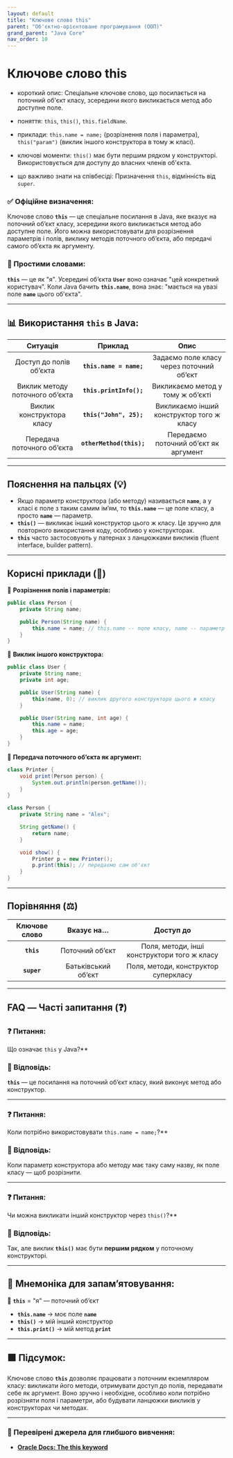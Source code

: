 ```yaml
---
layout: default
title: "Ключове слово this"
parent: "Об'єктно-орієнтоване програмування (ООП)"
grand_parent: "Java Core"
nav_order: 10
---
```


# Ключове слово this

* короткий опис: Спеціальне ключове слово, що посилається на поточний об'єкт класу, зсередини якого викликається метод або доступне поле.

* поняття: `this`, `this()`, `this.fieldName`.

* приклади: `this.name = name;` (розрізнення поля і параметра), `this("param")` (виклик іншого конструктора в тому ж класі).

* ключові моменти: `this()` має бути першим рядком у конструкторі. Використовується для доступу до власних членів об'єкта.

* що важливо знати на співбесіді: Призначення `this`, відмінність від `super`.

### **✅ Офіційне визначення:**

Ключове слово **`this`** — це спеціальне посилання в Java, яке вказує на поточний об’єкт класу, зсередини якого викликається метод або доступне поле. Його можна використовувати для розрізнення параметрів і полів, виклику методів поточного обʼєкта, або передачі самого об’єкта як аргументу.

### **🧠 Простими словами:**

**`this`** — це як "я". Усередині обʼєкта **`User`** воно означає "цей конкретний користувач". Коли Java бачить **`this.name`**, вона знає: "мається на увазі поле **`name`** цього об'єкта".

---

## **📊 Використання `this` в Java:**

| Ситуація | Приклад | Опис |
| :---: | :---: | :---: |
| Доступ до полів обʼєкта | **`this.name = name;`** | Задаємо поле класу через поточний обʼєкт |
| Виклик методу поточного обʼєкта | **`this.printInfo();`** | Викликаємо метод у тому ж обʼєкті |
| Виклик конструктора класу | **`this("John", 25);`** | Викликаємо інший конструктор того ж класу |
| Передача поточного обʼєкта | **`otherMethod(this);`** | Передаємо поточний обʼєкт як аргумент |

---

## **Пояснення на пальцях (💡)**

* Якщо параметр конструктора (або методу) називається **`name`**, а у класі є поле з таким самим ім’ям, то **`this.name`** — це поле класу, а просто **`name`** — параметр.
* **`this()`** — викликає інший конструктор цього ж класу. Це зручно для повторного використання коду, особливо у конструкторах.
* **`this`** часто застосовують у патернах з ланцюжками викликів (fluent interface, builder pattern).

---

## **Корисні приклади (🧪)**

🔹 **Розрізнення полів і параметрів:**

```java
public class Person {
    private String name;

    public Person(String name) {
        this.name = name; // this.name -- поле класу, name -- параметр конструктора
    }
}
```

🔹 **Виклик іншого конструктора:**

```java
public class User {
    private String name;
    private int age;

    public User(String name) {
        this(name, 0); // виклик другого конструктора цього ж класу
    }

    public User(String name, int age) {
        this.name = name;
        this.age = age;
    }
}
```

🔹 **Передача поточного обʼєкта як аргумент:**

```java
class Printer {
    void print(Person person) {
        System.out.println(person.getName());
    }
}

class Person {
    private String name = "Alex";

    String getName() {
        return name;
    }

    void show() {
        Printer p = new Printer();
        p.print(this); // передаємо сам об'єкт
    }
}
```

---

## **Порівняння (⚖️)**

| Ключове слово | Вказує на… | Доступ до |
| :---: | :---: | :---: |
| **`this`** | Поточний обʼєкт | Поля, методи, інші конструктори того ж класу |
| **`super`** | Батьківський обʼєкт | Поля, методи, конструктор суперкласу |

---

## **FAQ — Часті запитання (❓)**

### **❓ Питання:**

 Що означає `this` у Java?**

### **💬 Відповідь:**

**`this`** — це посилання на поточний обʼєкт класу, який виконує метод або конструктор.

---

### **❓ Питання:**

 Коли потрібно використовувати `this.name = name;`?**

### **💬 Відповідь:**

Коли параметр конструктора або методу має таку саму назву, як поле класу — щоб розрізнити.

---

### **❓ Питання:**

 Чи можна викликати інший конструктор через `this()`?**

### **💬 Відповідь:**

Так, але виклик **`this()`** має бути **першим рядком** у поточному конструкторі.

---

## **🧠 Мнемоніка для запам’ятовування:**

📌 **`this`** \= "я" — поточний обʼєкт

* **`this.name`** -> моє поле **`name`**
* **`this()`** -> мій інший конструктор
* **`this.print()`** -> мій метод **`print`**

---

## **🟩 Підсумок:**

Ключове слово **`this`** дозволяє працювати з поточним екземпляром класу: викликати його методи, отримувати доступ до полів, передавати себе як аргумент. Воно зручно і необхідне, особливо коли потрібно розрізняти поля і параметри, або будувати ланцюжки викликів у конструкторах чи методах.

---

### **🔗 Перевірені джерела для глибшого вивчення:**

* [**Oracle Docs: The this keyword**](https://docs.oracle.com/javase/tutorial/java/javaOO/this.html)
